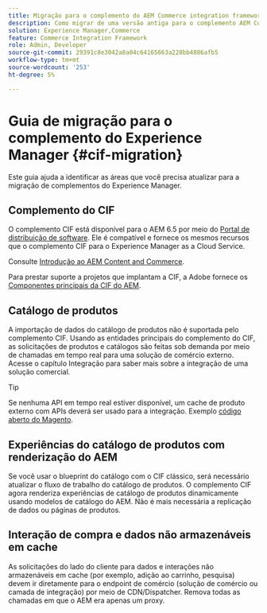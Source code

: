 ```yaml
---
title: Migração para o complemento do AEM Commerce integration framework (CIF)
description: Como migrar de uma versão antiga para o complemento AEM Commerce integration framework (CIF).
solution: Experience Manager,Commerce
feature: Commerce Integration Framework
role: Admin, Developer
source-git-commit: 29391c8e3042a8a04c64165663a228bb4886afb5
workflow-type: tm+mt
source-wordcount: '253'
ht-degree: 5%

---
```


# Guia de migração para o complemento do Experience Manager {#cif-migration}

Este guia ajuda a identificar as áreas que você precisa atualizar para a migração de complementos do Experience Manager.

## Complemento do CIF

O complemento CIF está disponível para o AEM 6.5 por meio do [Portal de distribuição de software](https://experience.adobe.com/#/downloads/content/software-distribution/br/aem.html). Ele é compatível e fornece os mesmos recursos que o complemento CIF para o Experience Manager as a Cloud Service.

Consulte [Introdução ao AEM Content and Commerce](getting-started.md).

Para prestar suporte a projetos que implantam a CIF, a Adobe fornece os [Componentes principais da CIF do AEM](https://github.com/adobe/aem-core-cif-components).

## Catálogo de produtos

A importação de dados do catálogo de produtos não é suportada pelo complemento CIF. Usando as entidades principais do complemento do CIF, as solicitações de produtos e catálogos são feitas sob demanda por meio de chamadas em tempo real para uma solução de comércio externo. Acesse o capítulo Integração para saber mais sobre a integração de uma solução comercial.

>[!TIP]
>
>Se nenhuma API em tempo real estiver disponível, um cache de produto externo com APIs deverá ser usado para a integração. Exemplo [código aberto do Magento](https://business.adobe.com/products/magento/open-source.html).

## Experiências do catálogo de produtos com renderização do AEM

Se você usar o blueprint do catálogo com o CIF clássico, será necessário atualizar o fluxo de trabalho do catálogo de produtos. O complemento CIF agora renderiza experiências de catálogo de produtos dinamicamente usando modelos de catálogo do AEM. Não é mais necessária a replicação de dados ou páginas de produtos.

## Interação de compra e dados não armazenáveis em cache

As solicitações do lado do cliente para dados e interações não armazenáveis em cache (por exemplo, adição ao carrinho, pesquisa) devem ir diretamente para o endpoint de comércio (solução de comércio ou camada de integração) por meio de CDN/Dispatcher. Remova todas as chamadas em que o AEM era apenas um proxy.
